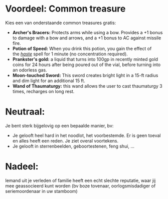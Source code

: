 # Voordeel: Common treasure
Kies een van onderstaande common treasures gratis:

- **Archer's Bracers:** Protects arms while using a bow. Provides a +1 bonus to damage with a bow and arrows, and a +1 bonus to AC against missile fire.
- **Potion of Speed:** When you drink this potion, you gain the effect of the _[haste](https://roll20.net/compendium/dnd5e/Spells:haste?expansion=34047#content)_ spell for 1 minute (no concentration required).
- **Prankster's gold:** a liquid that turns into 100gp in recently minted gold coins for 24 hours after being poured out of the vial, before turning into an odorless gas.
- **Moon-touched Sword:** This sword creates bright light in a 15-ft radius and dim light for an additional 15 ft.
- **Wand of Thaumaturgy:** this wand allows the user to cast thaumaturgy 3 times, recharges on long rest.


# Neutraal: 
Je bent sterk bijgelovig op een bepaalde manier, bv: 
- Je gelooft heel hard in het noodlot, het voorbestemde. Er is geen toeval en alles heeft een reden. Je ziet overal voortekens. 
- Je gelooft in sterrenbeelden, geboortestenen, feng shui, ...


# Nadeel:
Iemand uit je verleden of familie heeft een echt slechte reputatie, waar jij mee geassocieerd kunt worden (bv boze tovenaar, oorlogsmisdadiger of seriemoordenaar in uw stamboom)
